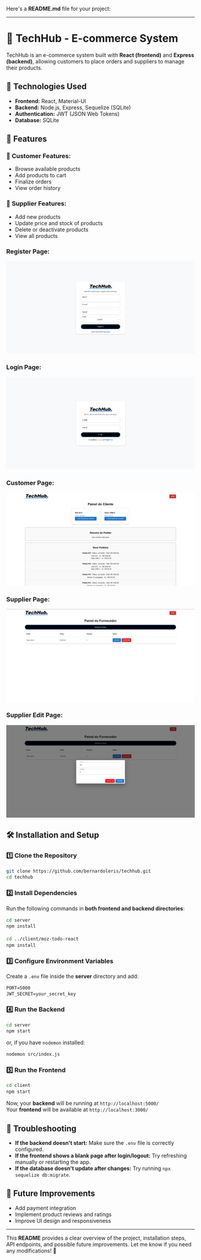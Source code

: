 Here's a **README.md** file for your project:  

---

# 🛒 TechHub - E-commerce System  

TechHub is an e-commerce system built with **React (frontend)** and **Express (backend)**, allowing customers to place orders and suppliers to manage their products.  

## 🚀 Technologies Used  

- **Frontend:** React, Material-UI  
- **Backend:** Node.js, Express, Sequelize (SQLite)  
- **Authentication:** JWT (JSON Web Tokens)  
- **Database:** SQLite  

## 📌 Features  

### 🔹 **Customer Features:**  
- Browse available products  
- Add products to cart  
- Finalize orders  
- View order history  

### 🔹 **Supplier Features:**  
- Add new products  
- Update price and stock of products  
- Delete or deactivate products  
- View all products  

### Register Page:
<img src="./project-images/register-page.png">

### Login Page:
<img src="./project-images/login-page.png">

### Customer Page:
<img src="./project-images/customer-page.png">

### Supplier Page:
<img src="./project-images/supplier-page.png">

### Supplier Edit Page:
<img src="./project-images/supplier-page2.png">

## 🛠️ Installation and Setup  

### **1️⃣ Clone the Repository**  
```bash
git clone https://github.com/bernardoleris/techhub.git
cd techhub
```

### **2️⃣ Install Dependencies**  
Run the following commands in **both frontend and backend directories**:  
```bash
cd server
npm install

cd ../client/moz-todo-react
npm install
```

### **3️⃣ Configure Environment Variables**  
Create a `.env` file inside the **server** directory and add:  
```
PORT=5000
JWT_SECRET=your_secret_key
```

### **4️⃣ Run the Backend**  
```bash
cd server
npm start
```
or, if you have `nodemon` installed:  
```bash
nodemon src/index.js
```

### **5️⃣ Run the Frontend**  
```bash
cd client
npm start
```

Now, your **backend** will be running at `http://localhost:5000/`  
Your **frontend** will be available at `http://localhost:3000/`  

## 🔧 Troubleshooting  

- **If the backend doesn't start:** Make sure the `.env` file is correctly configured.  
- **If the frontend shows a blank page after login/logout:** Try refreshing manually or restarting the app.  
- **If the database doesn't update after changes:** Try running `npx sequelize db:migrate`.  

## 📌 Future Improvements  

- Add payment integration  
- Implement product reviews and ratings  
- Improve UI design and responsiveness  

---

This **README** provides a clear overview of the project, installation steps, API endpoints, and possible future improvements. Let me know if you need any modifications! 🚀